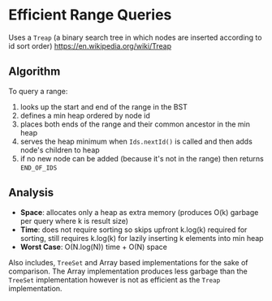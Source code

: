 # Efficient Range Queries

Uses a `Treap` (a binary search tree in which nodes are inserted according to id sort order)
https://en.wikipedia.org/wiki/Treap

## Algorithm
To query a range:
1. looks up the start and end of the range in the BST
2. defines a min heap ordered by node id
3. places both ends of the range and their common ancestor in the min heap
4. serves the heap minimum when `Ids.nextId()` is called and then adds node's children to heap
5. if no new node can be added (because it's not in the range) then returns `END_OF_IDS`

## Analysis
* **Space**: allocates only a heap as extra memory (produces O(k) garbage per query where k is result size)
* **Time**: does not require sorting so skips upfront k.log(k) required for sorting, still requires k.log(k) for lazily inserting k elements into min heap
* **Worst Case**: O(N.log(N)) time + O(N) space

Also includes, `TreeSet` and Array based implementations for the sake of comparison. The Array implementation produces less garbage than the `TreeSet` implementation however is not as efficient as the `Treap` implementation.